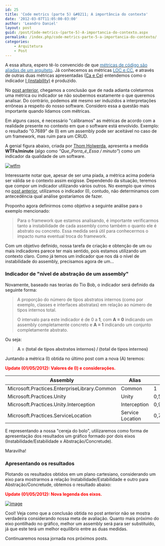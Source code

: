 ```yaml
---
id: 25
title: 'Code metrics (parte 5) &#8211; A importância do contexto'
date: '2012-03-07T11:05:00-03:00'
author: 'Leandro Daniel'
layout: post
guid: /post/Code-metrics-(parte-5)-A-importancia-do-contexto.aspx
permalink: /index.php/code-metrics-parte-5-a-importancia-do-contexto/
categories:
    - Arquitetura
    - Post
---
```


A essa altura, espero tê-lo convencido de que [<span style="color: #2970a6">métricas de código são aliadas de um arquiteto</span>](http://leandrodaniel.com/index.php/Code-metrics-(parte-1)-Um-aliado-do-arquiteto). Já conhecemos as métricas [<span style="color: #2970a6">LOC e CC</span>](http://leandrodaniel.com/index.php/Code-metrics-(parte-2)-Conhecendo-algumas-metricas), e através de outras duas métricas apresentadas ([Ca e Ce](http://leandrodaniel.com/index.php/Code-metrics-(parte-3)-Medindo-acoplamento)) entendemos como o indicador [I (instability)](http://leandrodaniel.com/index.php/Code-metrics-(parte-4)-Medindo-Qualidade) é produzido.

No [post anterior](http://leandrodaniel.com/index.php/Code-metrics-(parte-4)-Medindo-Qualidade), chegamos a conclusão que de nada adianta coletarmos uma métrica ou indicador se não soubermos exatamente o que queremos analisar. Do contrário, podemos até mesmo ser induzidos a interpretações errôneas a respeito do nosso software. Considero essa a questão mais importante quando lidamos com métricas.

Em alguns casos, é necessário "calibramos" as métricas de acordo com a realidade presente no contexto em que o software está envolvido. Exemplo: o resultado "0.7689" de (I) em um assembly pode ser aceitável no caso de um framework, mas ruim para um CRUD.

A genial figura abaixo, criada por [Thom Holwerda](http://www.osnews.com/user/uid:5/), apresenta a medida **WTFs/minute** (algo como *“Que\_Porra\_é\_Essa / minuto”*) como um indicador da qualidade de um software.

[![wtfm](http://leandrodaniel.com/pics/wtfm.jpg "wtfm")](http://www.osnews.com/story/19266/WTFs_m)

Interessante notar que, apesar de ser uma piada, a métrica acima poderia ser válida se o contexto assim exigisse. Dependendo da situação, teremos que compor um indicador utilizando vários outros. No exemplo que vimos no [post anterior](http://leandrodaniel.com/index.php/Code-metrics-(parte-4)-Medindo-Qualidade), utilizamos o indicador (I), contudo, não determinamos com antecedência qual análise gostaríamos de fazer.

Proponho agora definirmos como objetivo a seguinte análise para o exemplo mencionado:

> Para o framework que estamos analisando, é importante verificarmos tanto a instabilidade de cada assembly como também o quanto ele é abstrato ou concreto. Essa medida será útil para conhecermos o impacto numa eventual troca do framework.

Com um objetivo definido, nossa tarefa de criação e obtenção de um ou mais indicadores parece ter mais sentido, pois estamos utilizando um contexto claro. Como já temos um indicador que nos dá o nível de instabilidade do assembly, precisamos agora de um…

### Indicador de "nível de abstração de um assembly"

Novamente, baseado nas teorias do Tio Bob, o indicador será definido da seguinte forma:

> A proporção do número de tipos abstratos internos (como por exemplo, classes e interfaces abstratas) em relação ao número de tipos internos total.
> 
> O intervalo para este indicador é de 0 a **1**, com **A = 0** indicando um assembly completamente concreto e **A = 1** indicando um conjunto completamente abstrato.

Ou seja:

> **A = (total de tipos abstratos internos) / (total de tipos internos)**

Juntando a métrica (I) obtida no último post com a nova (A) teremos:

<font color="#ff0000">**Update (01/05/2012): Valores de (I) e considerações.**</font>

| **Assembly** | **Alias** | **(I)** | **(A)** |
|---|---|---|---|
| Microsoft.Practices.EnterpriseLibrary.Common | Common | 1 | 0,19776 |
| Microsoft.Practices.Unity | Unity | 0,54913 | 0,2234 |
| Microsoft.Practices.Unity.Interception | Interception | 0,9759 | 0,11245 |
| Microsoft.Practices.ServiceLocation | Service Location | 0,78261 | 0,28571 |

E representando a nossa "cereja do bolo", utilizaremos como forma de apresentação dos resultados um gráfico formado por dois eixos (Instabilidade/Estabilidade x Abstração/Concretude).

Maravilha!

### Apresentando os resultados

Plotando os resultados obtidos em um plano cartesiano, considerando um eixo para mostrarmos a relação Instabilidade/Estabilidade e outro para Abstração/Concretude, obtemos o resultado abaixo:

<font color="#ff0000">**Update (01/05/2012): Nova legenda dos eixos.**</font>

[![image](http://leandrodaniel.com/pics/image_thumb_1.png "image")](http://leandrodaniel.com/pics/image_1.png)

Cool! Veja como que a conclusão obtida no post anterior não se mostra verdadeira considerando nossa meta de avaliação. Quanto mais próximo do eixo pontilhado no gráfico, melhor um assembly será para ser substituído, já que este terá um melhor equilíbrio entre as duas medidas.

Continuaremos nossa jornada nos próximos posts.
